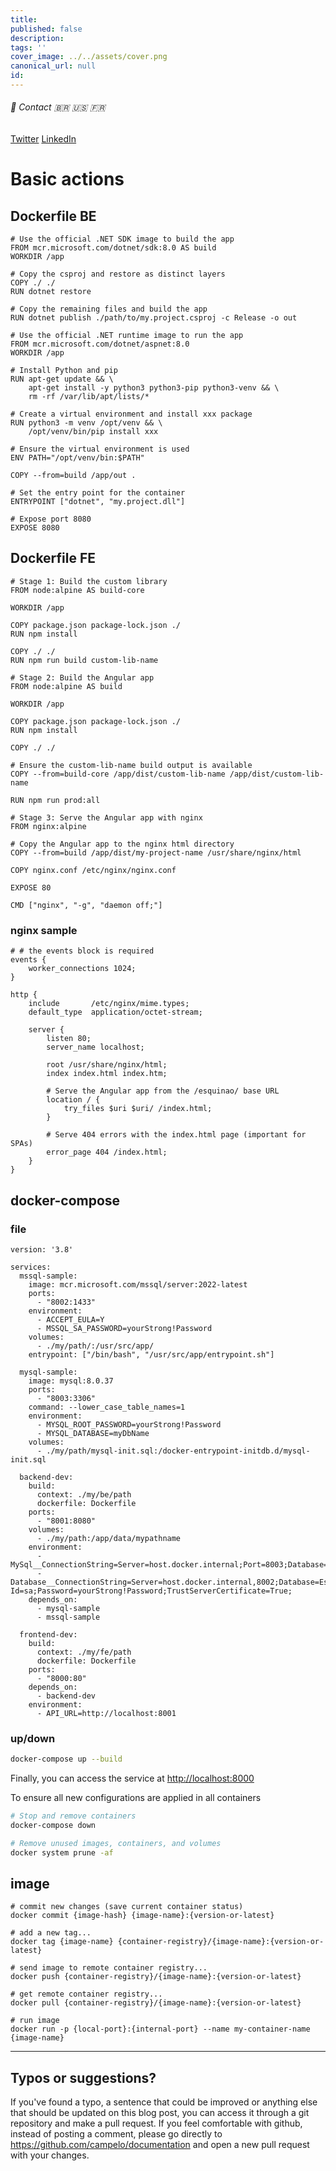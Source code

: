 ```yaml
---
title: 
published: false
description: 
tags: ''
cover_image: ../../assets/cover.png
canonical_url: null
id: 
---
```


###### :postbox: Contact :brazil: :us: :fr:

[Twitter](https://twitter.com/campelo87)
[LinkedIn](https://www.linkedin.com/in/flavio-campelo/?locale=en_US)

# Basic actions
## Dockerfile BE
```
# Use the official .NET SDK image to build the app
FROM mcr.microsoft.com/dotnet/sdk:8.0 AS build
WORKDIR /app

# Copy the csproj and restore as distinct layers
COPY ./ ./
RUN dotnet restore 

# Copy the remaining files and build the app
RUN dotnet publish ./path/to/my.project.csproj -c Release -o out

# Use the official .NET runtime image to run the app
FROM mcr.microsoft.com/dotnet/aspnet:8.0
WORKDIR /app

# Install Python and pip
RUN apt-get update && \
    apt-get install -y python3 python3-pip python3-venv && \
    rm -rf /var/lib/apt/lists/*

# Create a virtual environment and install xxx package
RUN python3 -m venv /opt/venv && \
    /opt/venv/bin/pip install xxx

# Ensure the virtual environment is used
ENV PATH="/opt/venv/bin:$PATH"

COPY --from=build /app/out .

# Set the entry point for the container
ENTRYPOINT ["dotnet", "my.project.dll"]

# Expose port 8080
EXPOSE 8080

```

## Dockerfile FE
```
# Stage 1: Build the custom library
FROM node:alpine AS build-core

WORKDIR /app

COPY package.json package-lock.json ./
RUN npm install

COPY ./ ./
RUN npm run build custom-lib-name

# Stage 2: Build the Angular app
FROM node:alpine AS build

WORKDIR /app

COPY package.json package-lock.json ./
RUN npm install

COPY ./ ./

# Ensure the custom-lib-name build output is available
COPY --from=build-core /app/dist/custom-lib-name /app/dist/custom-lib-name

RUN npm run prod:all

# Stage 3: Serve the Angular app with nginx
FROM nginx:alpine

# Copy the Angular app to the nginx html directory
COPY --from=build /app/dist/my-project-name /usr/share/nginx/html

COPY nginx.conf /etc/nginx/nginx.conf

EXPOSE 80

CMD ["nginx", "-g", "daemon off;"]

```

### nginx sample
```
# # the events block is required
events {
    worker_connections 1024;
}

http {
    include       /etc/nginx/mime.types;
    default_type  application/octet-stream;

    server {
        listen 80;
        server_name localhost;

        root /usr/share/nginx/html;
        index index.html index.htm;

        # Serve the Angular app from the /esquinao/ base URL
        location / {
            try_files $uri $uri/ /index.html;
        }

        # Serve 404 errors with the index.html page (important for SPAs)
        error_page 404 /index.html;
    }
}
```

## docker-compose 

### file
```
version: '3.8'

services:
  mssql-sample:
    image: mcr.microsoft.com/mssql/server:2022-latest
    ports:
      - "8002:1433"
    environment:
      - ACCEPT_EULA=Y
      - MSSQL_SA_PASSWORD=yourStrong!Password
    volumes:
      - ./my/path/:/usr/src/app/
    entrypoint: ["/bin/bash", "/usr/src/app/entrypoint.sh"]

  mysql-sample:
    image: mysql:8.0.37
    ports:
      - "8003:3306"
    command: --lower_case_table_names=1
    environment:
      - MYSQL_ROOT_PASSWORD=yourStrong!Password
      - MYSQL_DATABASE=myDbName
    volumes:
      - ./my/path/mysql-init.sql:/docker-entrypoint-initdb.d/mysql-init.sql

  backend-dev:
    build:
      context: ./my/be/path
      dockerfile: Dockerfile
    ports:
      - "8001:8080"
    volumes:
      - ./my/path:/app/data/mypathname
    environment:
      - MySql__ConnectionString=Server=host.docker.internal;Port=8003;Database=EsquinaoDev;Uid=root;Pwd=yourStrong!Password;
      - Database__ConnectionString=Server=host.docker.internal,8002;Database=EsquinaoDev;User Id=sa;Password=yourStrong!Password;TrustServerCertificate=True;
    depends_on:
      - mysql-sample
      - mssql-sample

  frontend-dev:
    build:
      context: ./my/fe/path
      dockerfile: Dockerfile
    ports:
      - "8000:80"
    depends_on:
      - backend-dev
    environment:
      - API_URL=http://localhost:8001
```

### up/down
```bash
docker-compose up --build
```

Finally, you can access the service at [http://localhost:8000](http://localhost:8000/)

To ensure all new configurations are applied in all containers
```bash
# Stop and remove containers
docker-compose down

# Remove unused images, containers, and volumes
docker system prune -af
```

## image
```
# commit new changes (save current container status)
docker commit {image-hash} {image-name}:{version-or-latest}

# add a new tag...
docker tag {image-name} {container-registry}/{image-name}:{version-or-latest}

# send image to remote container registry...
docker push {container-registry}/{image-name}:{version-or-latest}

# get remote container registry...
docker pull {container-registry}/{image-name}:{version-or-latest}

# run image
docker run -p {local-port}:{internal-port} --name my-container-name {image-name}
```

---

## Typos or suggestions?

If you've found a typo, a sentence that could be improved or anything else that should be updated on this blog post, you can access it through a git repository and make a pull request. If you feel comfortable with github, instead of posting a comment, please go directly to https://github.com/campelo/documentation and open a new pull request with your changes.